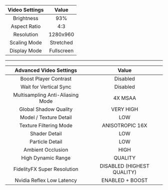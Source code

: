| Video Settings | Value |
| :---: | :-: |
| Brightness | 93% |
| Aspect Ratio | 4:3 |
| Resolution | 1280x960 |
| Scaling Mode | Stretched |
| Display Mode | Fullscreen |

---

| Advanced Video Settings | Value |
| :---: | :-: |
| Boost Player Contrast | Disabled |
| Wait for Vertical Sync | Disabled |
| Multisampling Anti-Aliasing Mode | 4X MSAA |
| Global Shadow Quality | VERY HIGH |
| Model / Texture Detail | LOW |
| Texture Filtering Mode | ANISOTROPIC 16X |
| Shader Detail | LOW |
| Particle Detail | LOW |
| Ambient Occlusion | HIGH |
| High Dynamic Range | QUALITY |
| FidelityFX Super Resolution | DISABLED (HIGHEST QUALITY) |
| Nvidia Reflex Low Latency | ENABLED + BOOST |
